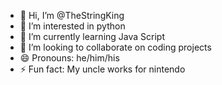 - 👋 Hi, I’m @TheStringKing
- 👀 I’m interested in python
- 🌱 I’m currently learning Java Script
- 💞️ I’m looking to collaborate on coding projects
- 😄 Pronouns: he/him/his
- ⚡ Fun fact: My uncle works for nintendo

<!---
TheStringKing/TheStringKing is a ✨ special ✨ repository because its `README.md` (this file) appears on your GitHub profile.
You can click the Preview link to take a look at your changes.
--->
